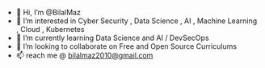 - 👋 Hi, I’m @BilalMaz
- 👀 I’m interested in Cyber Security , Data Science , AI , Machine Learning , Cloud , Kubernetes 
- 🌱 I’m currently learning Data Science and AI / DevSecOps
- 💞️ I’m looking to collaborate on Free and Open Source Curriculums
- 📫 reach me @ bilalmaz2010@gmail.com

<!---
BilalMaz/BilalMaz is a ✨ special ✨ repository because its `README.md` (this file) appears on your GitHub profile.
You can click the Preview link to take a look at your changes.
--->
